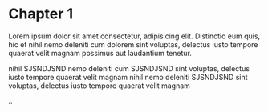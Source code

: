 # Chapter 1

Lorem ipsum dolor sit amet consectetur, adipisicing elit. Distinctio eum quis, hic et 
nihil nemo deleniti cum dolorem sint voluptas, delectus iusto tempore quaerat velit magnam 
possimus aut laudantium tenetur.

nihil SJSNDJSND nemo deleniti cum SJSNDJSND sint voluptas, delectus iusto tempore quaerat velit magnam nihil nemo deleniti SJSNDJSND  sint voluptas, delectus iusto tempore quaerat velit magnam 

..